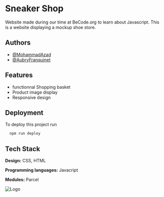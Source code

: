 
# Sneaker Shop

Website made during our time at BeCode.org to learn about Javascript. This is a website displaying a mockup 
shoe store.


## Authors

- [@MohammadAzad](https://github.com/Mohammadazadbc)
- [@AubryFranquinet](https://github.com/Mohammadazadbc)

  
## Features

- functionnal Shopping basket
- Product image display
- Responsive design

  
## Deployment

To deploy this project run

```bash
  npm run deploy
```

  
## Tech Stack

**Design:** CSS, HTML

**Programming languages:** Javacript

**Modules:** Parcel

  
![Logo](https://raw.githubusercontent.com/becodeorg/BXL-Hopper-2-33/152d6fa1c8f08eaf3cd140f7ba2a9e39d4f24517/2.The-Hill/Projects/1.E-Commerce/images/logo.svg?token=ASWBD3JDQNIFZ7LESBAVKP3BM3FBE)

    